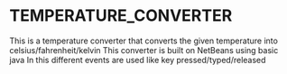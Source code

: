 # TEMPERATURE_CONVERTER
This is a temperature converter that converts the given temperature into celsius/fahrenheit/kelvin
This converter is built on NetBeans using basic java
In this different events are used like key pressed/typed/released
